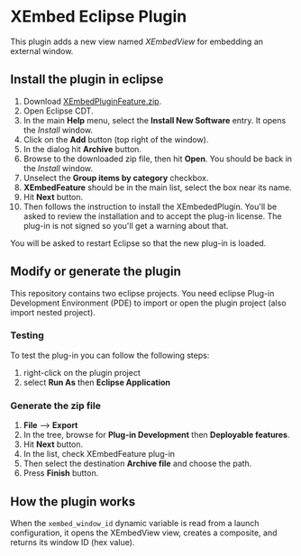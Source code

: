 
# XEmbed Eclipse Plugin

This plugin adds a new view named _XEmbedView_ for embedding an external window.

## Install the plugin in eclipse

1.  Download [XEmbedPluginFeature.zip](feature/XEmbedPluginFeature.zip).
2.  Open Eclipse CDT.
3.  In the main **Help** menu, select the **Install New Software** entry. It
    opens the _Install_ window.
4.  Click on the **Add** button (top right of the window).
5.  In the dialog hit **Archive** button.
6.  Browse to the downloaded zip file, then hit **Open**. You should be back in
    the _Install_ window.
7.  Unselect the **Group items by category** checkbox.
8.  **XEmbedFeature** should be in the main list, select the box near its name.
9.  Hit **Next** button.
10. Then follows the instruction to install the XEmbededPlugin. You'll be asked
    to review the installation and to accept the plug-in license. The plug-in
    is not signed so you'll get a warning about that.

You will be asked to restart Eclipse so that the new plug-in is loaded.

## Modify or generate the plugin

This repository contains two eclipse projects.
You need eclipse Plug-in Development Environment (PDE) to import or open the
plugin project (also import nested project).

### Testing

To test the plug-in you can follow the following steps:
1. right-click on the plugin project
2. select **Run As** then **Eclipse Application**

### Generate the zip file

1. **File** --> **Export**
2. In the tree, browse for **Plug-in Development** then
   **Deployable features**.
3. Hit **Next** button.
4. In the list, check XEmbedFeature plug-in
5. Then select the destination **Archive file** and choose the path.
6. Press **Finish** button.

## How the plugin works

When the `xembed_window_id` dynamic variable is read from a launch configuration,
it opens the XEmbedView view, creates a composite, and returns its window ID (hex value).

